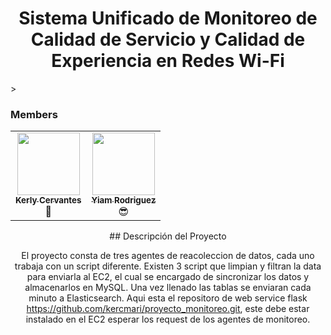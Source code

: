 <h1 align="center"> Sistema Unificado de Monitoreo de Calidad de Servicio y Calidad de Experiencia en Redes Wi-Fi </h1>
> 
<h3> Members </h3>

<div align="center">
 <table>
  <tr>
    <td align="center"><a href="https://github.com/kercmari"><img src="https://avatars.githubusercontent.com/u/62037369?v=4" width="100px;" alt=""/><br /><sub><b>Kerly Cervantes</b></sub></a><br/><a>🌹</a></td>
<td align="center"><a href="https://github.com/YiamRodriguezDelgado"><img src="https://avatars.githubusercontent.com/u/44529630?v=4" width="100px;" alt=""/><br /><sub><b>Yiam Rodriguez</b></sub></a><br/><a>😎</a></td>
</table>  
## Descripción del Proyecto
    
El proyecto consta de tres agentes de reacoleccion de datos, cada uno trabaja con un script diferente.
Existen 3 script que limpian y filtran la data para enviarla al EC2, el cual se encargado de sincronizar 
los datos y almacenarlos en MySQL. Una vez llenado las tablas se enviaran cada minuto a Elasticsearch. 
Aqui esta el repositoro de web service flask https://github.com/kercmari/proyecto_monitoreo.git, este debe 
estar instalado en el EC2 esperar los request de los agentes de monitoreo.
